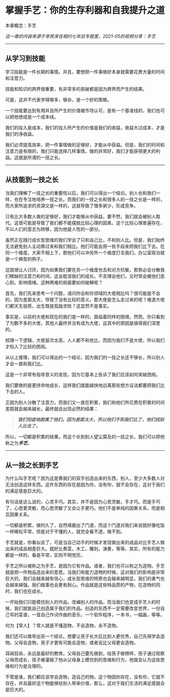 # 掌握手艺：你的生存利器和自我提升之道

本章概念：手艺

*这一章的内容来源于李笑来在相约七年后专题里，2021-05的视频分享：手艺*

---

## 从学习到技能

学习技能是一件长期的事情。并且，要想把一件事做好本身就需要花费大量的时间和注意力。

技能和知识的跨界很重要，有非常多的突破都是因为跨界而产生的结果。

可是，这并不代表学得够多，够杂，是一个好的策略。

一个技能要达到有用并且所产生的价值被市场认可，是有一个基准线的，我们也可以把他想成是一个成本线。

我们的投入是成本，我们的投入所产生的价值是我们的收益，收益大过成本，才是我们的净收益。

我们必须提高效率，把一件事情做的足够好，才能从中获益。但是，我们的时间和注意力是有限的，我们只能选择几样事情，做的非常好，我们才能获得更大的利益。这就是所谓的一技之长。

---

## 从技能到一技之长

当我们理解了一技之长的重要性以后，我们可以得出一个结论。别人也和我们一样，也在专注地培养一技之长。而我们的一技之长和很多人的一技之长是一样的，而大家所追求的资源又是一样的，这就导致了僧多粥少，形成竞争。

只有比大多数人做的足够好，我们才能够从中获益，要不然，我们就会被别人取代。这很可能是导致了我们都不能摆脱比较心理的因素。这个比较心理普遍存在，不以人们的意志为转移，因为他是人性的一部分。

虽然正在践行成长型思维的我们学会了只和自己比，不和别人比。但是，我们始终无法避免别人主动靠过来和我们相比。他们可能会用一些手段来把我们比下去。在同一个维度，大家不相上下，那他们可以冲另外一个维度打击我们。办公室政治就是一个典型的例子。

这就很让人讨厌，因为如果我们要在另一个维度也去和对方抗衡，那势必会分散我们稀缺的注意力和时间，这会耽误我们的成长。不去理会他们，又时常会被他们恶心到，影响情绪。这种两难的局面要如何破解呢？

首先，我们先来思考一个问题，请问你会和你领域的大佬相比吗？很可能是不会的，因为差距太大，导致了没有比较的意义。那大佬是怎么走过来的呢？难道大佬们都天生丽质，出生既是孤独求败？这显然不是事实。

事实是，以前的大佬和现在的我们是一样的，面临着同样的困境，然而，你只看到了为数不多的大佬，其他人最终并没有成为大佬，这其中的原因是值得我们深思的。

梳理一下逻辑，大佬层次太高，人人都不和他比，而因为我们不是大佬，所以我们才陷入了比较的困局。

从以上推理，我们可以得出的一个结论，因为我们的一技之长还不够长，所以别人才会一直和我们比。

这是一个非常有指导意义的发现，因为它基本上告诉了我们应该如何突破困局。

我们要做的是更拼命地成长，这样我们就能越快地远离那些想方设法都要把我们比下去的人。

正因为别人分散了注意力，而我们又一直在积累，我们和他们所花费在积累的时间差距就会越来越长，最终就会出现必然的结果：

> ***我们彻底地脱离了他们。因为差距太大，所以他们不和我们比了，他们找别人比去了。***

所以，一切都是积累的结果。而这个长到别人望尘莫及的一技之长，我们可以把他称之为***手艺***。

---

## 从一技之长到手艺

为什么叫手艺呢？因为这是靠我们的双手创造出来的东西，别人，至少大多数人对无法创造这样东西。这件东西的存在是因为你，没有你，就不会存在，这对于我们的满足感是巨大的。

有句话是这么说的，心灵手巧。其实，并不是因为心思灵敏，手才巧。而是手巧了，心思更灵敏，而心思灵敏了又会让手更巧。他们不是单纯的因果关系，而是相互因果关系。

一切都是积累，做的久了，自然琢磨出了门道，而这个门道对我们来说就好像吃饭一样稀松平常，但是对于不懂的人，就完全看不透，做不到。

手艺就是，你看似会了，可是当自己动手的时候才发现做出来的成品对比手艺人做出来的成品相差巨大。就好比煮菜，木工，雕刻，演奏，等等。其实，所有的能力都是一样的，看是平常，实则不明觉厉。

手艺之所以被称之为手艺，是因为它有作品。或者，我们也可以称之为造物。手艺就是把一件物品造出来的意思。当我们有能力造物的时候，这对我们的影响是非常巨大的，我们会越来越有信心，成长型思维的特质也会越来越明显，我们的勇气也会越来越强。我们做事也会更有耐心。作品就是这些特品质的产物，在造物的同时，我们也在成长。

一开始我们只能模仿别人的作品，改编别人的作品，而当我们也变成手艺人的时候，我们就能自己创造属于我们的作品。创造的东西不一定需要改变世界，一份自己写的菜谱，一首自己作词作曲的音乐，一个软件程序，一本书，一幅画，等等。

何为【常人】？常人就是不懂造物，不会造物，永不造物。

我们还可以推导出另一个结论。想要让孩子长大后比别人更优秀，自己先得学会造物。父母会造物，孩子才更有可能会造物，或者说比父母更会造物。

耳闻目染，永远是最好的教育。父母自己要先做到，给孩子做榜样，孩子通过观察父母而成长，孩子被灌输了他从父母身上模仿到的思维和行为，他就会认为这些思维和行为是合理的。

不管是谁，我们都应该学会造物，造自己的物。这个物因你存在，没有你，它就不存在，并且最好这个物能够给别人带来价值，那么，这对于我们生活的满足感就会是巨大的。